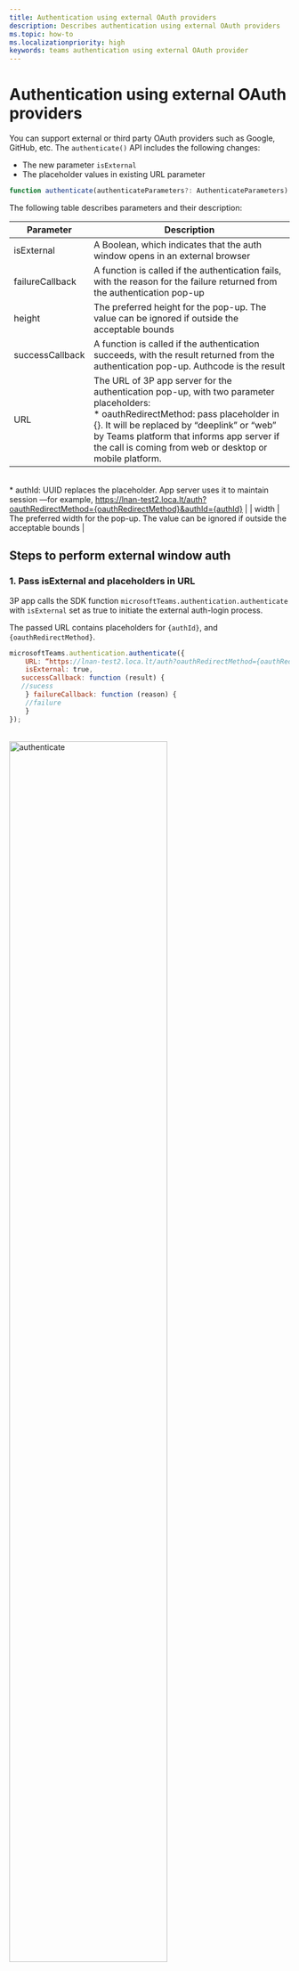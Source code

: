 ```yaml
---
title: Authentication using external OAuth providers  
description: Describes authentication using external OAuth providers  
ms.topic: how-to
ms.localizationpriority: high
keywords: teams authentication using external OAuth provider
---
```


# Authentication using external OAuth providers

You can support external or third party OAuth providers such as Google, GitHub, etc. The `authenticate()` API includes the following changes:

* The new parameter `isExternal`
* The placeholder values in existing URL parameter


```TypeScript
function authenticate(authenticateParameters?: AuthenticateParameters)
``` 

The following table describes parameters and their description:

| Parameter           | Description   |
| --- | --- |
| isExternal         | A Boolean, which indicates that the auth window opens in an external browser|
| failureCallback    | A function is called if the authentication fails, with the reason for the failure returned from the authentication pop-up|
| height             |The preferred height for the pop-up. The value can be ignored if outside the acceptable bounds|
| successCallback    | A function is called if the authentication succeeds, with the result returned from the authentication pop-up. Authcode is the result|
| URL                | The URL of 3P app server for the authentication pop-up, with two parameter placeholders: </br>       * oauthRedirectMethod: pass placeholder in {}. It will be replaced by “deeplink” or “web” by Teams platform that informs app server if the call is coming from web or desktop or mobile platform. 

 </br>  * authId:  UUID replaces the placeholder. App server uses it to maintain session &mdash;for example, https://lnan-test2.loca.lt/auth?oauthRedirectMethod={oauthRedirectMethod}&authId={authId} |
| width              | The preferred width for the pop-up. The value can be ignored if outside the acceptable bounds |

## Steps to perform external window auth 

### 1. Pass isExternal and placeholders in URL  

3P app calls the SDK function `microsoftTeams.authentication.authenticate` with `isExternal` set as true to initiate the external auth-login process. 

The passed URL contains placeholders for `{authId}`, and `{oauthRedirectMethod}`.  


```JavaScript
microsoftTeams.authentication.authenticate({
    URL: “https://lnan-test2.loca.lt/auth?oauthRedirectMethod={oauthRedirectMethod}&authId={authId}”,,
    isExternal: true,
   successCallback: function (result) {
   //sucess 
    } failureCallback: function (reason) {
    //failure 
    }
});
```

</br>
<img src="~/assets/images/tabs/tabs-authenticate-OAuth.png" alt="authenticate" width="75%"/>
   

### 2. Microsoft Teams opens the URL in an external browser 

Teams clients opens the URL in an external browser after replacing the placeholders for `oauthRedirectMethod` and `authId` with suitable values. 

#### Example

```http
 https://lnan-test2.loca.lt/auth?oauthRedirectMethod=deeplink&authId=1234567890 
```


### 3. 3P app server saves the passed `authId` and `oauthRedirectMethod` 

The 3P app server receives the URL with two query parameters `oauthRedirectMethod` and `authId`. 

The following table includes the query parameters:

| Parameter           | Description   |
| --- | --- |
| oauthRedirectMethod |Indicates how the 3P app sends the response of authentication request back to Teams. It can have one of the two values: “deeplink” or “webpage” |
| authId              | The request-id Teams for the specific authentication request, it needs to be sent back to Teams through the deeplink |

> [!TIP]
> 3P app can marshal `authId`, `oauthRedirectMethod` in the OAuth ‘state’ query param when generating the login URL for the OAuthProvider. When OAuthProvider redirects back to 3P Server the ‘state’ contains the passed `authId` and `oauthRedirectMethod`, the 3P app uses the values for sending authentication response back to Teams as described in Step 6.


### 4. Response redirect 

3P server will redirect to OAuth providers auth page in the external browser. 

#### Example

```http
https://accounts.google.com/o/oauth2/v2/auth?redirect_uri=https://lnan-test2.loca.lt/authredirect&client_id=…&response_type=code&access_type=offline&scope=… 
```
 
The redirect_uri is a dedicated route on the 3P app server. redirect_uri has to be registered in the OAuth provider’s (eg. Google) dev console and has to be static (parameters need to be sent through the state object). 

### 5. User sign in

User signs into the external browser. OAuth providers redirects back to the redirect_uri with the authcode. 

### 6. Response redirect to Teams 

3P app server handles the response and checks the session variable oauthRedirectMethod to determine whether the response needs to be returned through “auth-callback” deeplink or webpage which calls `notifySuccess()`. 

```JavaScript
const state = JSON.parse(req.query.state)
if (state.  oauthRedirectMethod === 'deeplink') {
      return res.redirect(“msteams://teams.microsoft.com/l/auth-callback?authId=${state  .authId}&code=${req.query.code}”)
}
else {
// continue redirecting to a web-page that will call notifySuccsss() – usually this method is used in Teams-Web
…
```

 ### 7. Auth-callback deeplink format 

For Teams desktop and mobile, 3P app generates a deeplink in the following format and sends the authcode and the session ID back to Teams desktop.
 

```JavaScript
   return res.redirect(`msteams://teams.microsoft.com/l/auth-callback?
   authId=${req.session.authId}&code=${req.query.code}`) 
```

 ### 8. Success callback

Teams calls the `successCallback` and sends the result (authcode) to the 3P app. The 3P app receives the code in the success callback to retrieve the token, the user info and update the UI from the code. 

```JavaScript
            successCallback: function (result) { 
… 
          } 
```

  > [!NOTE]
  > Kindly use the beta version of JS SDK to leverage the functionality for now. Beta versions are available through NPM - https://www.npmjs.com/package/@microsoft/teams-js/v/1.12.0-beta.2.


